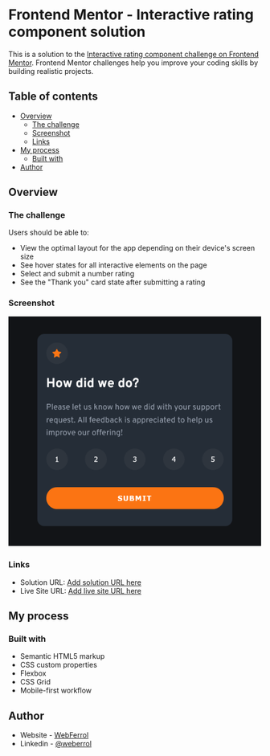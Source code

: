 # Frontend Mentor - Interactive rating component solution

This is a solution to the [Interactive rating component challenge on Frontend Mentor](https://www.frontendmentor.io/challenges/interactive-rating-component-koxpeBUmI). Frontend Mentor challenges help you improve your coding skills by building realistic projects. 

## Table of contents

- [Overview](#overview)
  - [The challenge](#the-challenge)
  - [Screenshot](#screenshot)
  - [Links](#links)
- [My process](#my-process)
  - [Built with](#built-with)
- [Author](#author)

## Overview

### The challenge

Users should be able to:

- View the optimal layout for the app depending on their device's screen size
- See hover states for all interactive elements on the page
- Select and submit a number rating
- See the "Thank you" card state after submitting a rating

### Screenshot

![](./screenshot.png)



### Links

- Solution URL: [Add solution URL here](https://github.com/webferrol/frontend-mentor-interactive-rating-component-main)
- Live Site URL: [Add live site URL here](https://magenta-licorice-777d97.netlify.app/)

## My process

### Built with

- Semantic HTML5 markup
- CSS custom properties
- Flexbox
- CSS Grid
- Mobile-first workflow


## Author

- Website - [WebFerrol](https://www.webferrol.com)
- Linkedin - [@weberrol](https://es.linkedin.com/in/webferrol?original_referer=https%3A%2F%2Fwww.google.com%2F)